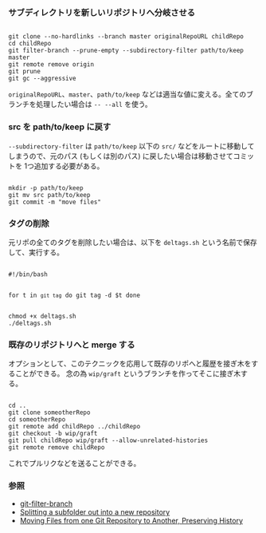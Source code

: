 ### サブディレクトリを新しいリポジトリへ分岐させる

<code>
git clone --no-hardlinks --branch master originalRepoURL childRepo
cd childRepo
git filter-branch --prune-empty --subdirectory-filter path/to/keep master
git remote remove origin
git prune
git gc --aggressive
</code>

`originalRepoURL`、`master`、`path/to/keep` などは適当な値に変える。全てのブランチを処理したい場合は `-- --all` を使う。

### src を path/to/keep に戻す

`--subdirectory-filter` は `path/to/keep` 以下の `src/` などをルートに移動してしまうので、元のパス (もしくは別のパス) に戻したい場合は移動させてコミットを 1つ追加する必要がある。

<code>
mkdir -p path/to/keep
git mv src path/to/keep
git commit -m "move files"
</code>

### タグの削除

元リポの全てのタグを削除したい場合は、以下を `deltags.sh` という名前で保存して、実行する。

<code>
#!/bin/bash

for t in `git tag`
do
  git tag -d $t
done
</code>

<code>
chmod +x deltags.sh
./deltags.sh
</code>

### 既存のリポジトリへと merge する

オプションとして、このテクニックを応用して既存のリポへと履歴を接ぎ木をすることができる。
念の為 `wip/graft` というブランチを作ってそこに接ぎ木する。

<code>
cd ..
git clone someotherRepo
cd someotherRepo
git remote add childRepo ../childRepo
git checkout -b wip/graft
git pull childRepo wip/graft --allow-unrelated-histories
git remote remove childRepo
</code>

これでプルリクなどを送ることができる。

### 参照

- [git-filter-branch](https://git-scm.com/docs/git-filter-branch)
- [Splitting a subfolder out into a new repository](https://help.github.com/en/articles/splitting-a-subfolder-out-into-a-new-repository)
- [Moving Files from one Git Repository to Another, Preserving History](http://gbayer.com/development/moving-files-from-one-git-repository-to-another-preserving-history/)
